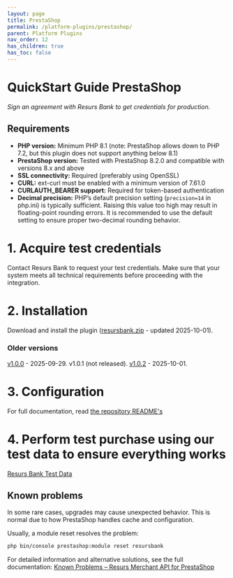 ```yaml
---
layout: page
title: PrestaShop
permalink: /platform-plugins/prestashop/
parent: Platform Plugins
nav_order: 12
has_children: true
has_toc: false
---
```


# QuickStart Guide PrestaShop

_Sign an agreement with Resurs Bank to get credentials for production._

## Requirements

- **PHP version:** Minimum PHP 8.1 (note: PrestaShop allows down to PHP 7.2, but this plugin does not support anything
  below 8.1)
- **PrestaShop version:** Tested with PrestaShop 8.2.0 and compatible with versions 8.x and above
- **SSL connectivity:** Required (preferably using OpenSSL)
- **CURL:** ext-curl must be enabled with a minimum version of 7.61.0
- **CURLAUTH_BEARER support:** Required for token-based authentication
- **Decimal precision:** PHP’s default precision setting (`precision=14` in php.ini) is typically sufficient. Raising
  this value too high may result in floating-point rounding errors. It is recommended to use the default setting to
  ensure proper two-decimal rounding behavior.

# 1. Acquire test credentials

Contact Resurs Bank to request your test credentials. Make sure that your system meets all technical requirements before
proceeding with the integration.

# 2. Installation

Download and install the plugin ([resursbank.zip](download/resursbank.zip) - updated 2025-10-01).

### Older versions

[v1.0.0](download/resursbank-1.0.0.zip) - 2025-09-29.
v1.0.1 (not released).
[v1.0.2](download/resursbank-1.0.2.zip) - 2025-10-01.

# 3. Configuration

For full documentation, read [the repository README's](https://bitbucket.org/resursbankplugins/psmapi/src/master/)

# 4. Perform test purchase using our test data to ensure everything works

[Resurs Bank Test Data](https://developers.resurs.com/testing/)

## Known problems

In some rare cases, upgrades may cause unexpected behavior. This is normal due to how PrestaShop handles cache and configuration.

Usually, a module reset resolves the problem:

```bash
php bin/console prestashop:module reset resursbank
```

For detailed information and alternative solutions, see the full documentation: [Known Problems – Resurs Merchant API for PrestaShop](https://developers.resurs.com/platform-plugins/prestashop/resurs-merchant-api-for-prestashop#known-problems)
